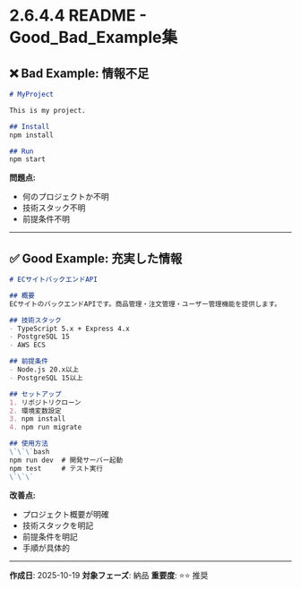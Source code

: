 # 2.6.4.4 README - Good_Bad_Example集

## ❌ Bad Example: 情報不足

```markdown
# MyProject

This is my project.

## Install
npm install

## Run
npm start
```

**問題点:**
- 何のプロジェクトか不明
- 技術スタック不明
- 前提条件不明

---

## ✅ Good Example: 充実した情報

```markdown
# ECサイトバックエンドAPI

## 概要
ECサイトのバックエンドAPIです。商品管理・注文管理・ユーザー管理機能を提供します。

## 技術スタック
- TypeScript 5.x + Express 4.x
- PostgreSQL 15
- AWS ECS

## 前提条件
- Node.js 20.x以上
- PostgreSQL 15以上

## セットアップ
1. リポジトリクローン
2. 環境変数設定
3. npm install
4. npm run migrate

## 使用方法
\`\`\`bash
npm run dev  # 開発サーバー起動
npm test     # テスト実行
\`\`\`
```

**改善点:**
- プロジェクト概要が明確
- 技術スタックを明記
- 前提条件を明記
- 手順が具体的

---

**作成日**: 2025-10-19
**対象フェーズ**: 納品
**重要度**: ⭐⭐ 推奨
